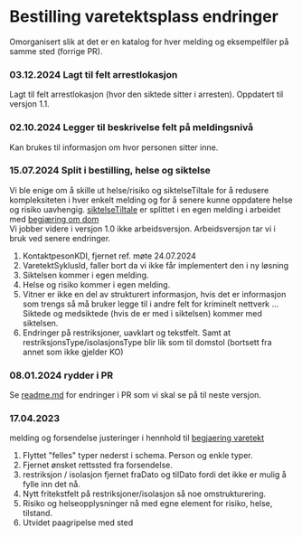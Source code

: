 # Bestilling varetektsplass endringer
Omorganisert slik at det er en katalog for hver melding og eksempelfiler på samme sted (forrige PR).

### 03.12.2024 Lagt til felt arrestlokasjon
Lagt til felt arrestlokasjon (hvor den siktede sitter i arresten).
Oppdatert til versjon 1.1.

### 02.10.2024 Legger til beskrivelse felt på meldingsnivå
Kan brukes til informasjon om hvor personen sitter inne.
### 15.07.2024 Split i bestilling, helse og siktelse
Vi ble enige om å skille ut helse/risiko og siktelseTiltale for å redusere kompleksiteten i hver enkelt melding og for å senere kunne oppdatere helse og risiko uavhengig.
[siktelseTiltale](../../siktelseTiltale/readme.md) er splittet i en egen melding i arbeidet med [begjæring om dom](../../dom/begjaeringDom/readme.md)
<br/>Vi jobber videre i versjon 1.0 ikke arbeidsversjon. Arbeidsversjon tar vi i bruk ved senere endringer.
1. KontaktpesonKDI, fjernet ref. møte 24.07.2024
2. VaretektSyklusId, faller bort da vi ikke får implementert den i ny løsning
3. Siktelsen kommer i egen melding.
4. Helse og risiko kommer i egen melding.
5. Vitner er ikke en del av strukturert informasjon, hvis det er informasjon som trengs så må bruker legge til i andre felt for kriminelt nettverk ... Siktede og medsiktede (hvis de er med i siktelsen) kommer med siktelsen.
6. Endringer på restriksjoner, uavklart og tekstfelt. Samt at restriksjonsType/isolasjonsType blir lik som til domstol (bortsett fra annet som ikke gjelder KO)
### 08.01.2024 rydder i PR
Se [readme.md](./readme.md) for endringer i PR som vi skal se på til neste versjon.

### 17.04.2023
melding og forsendelse justeringer i hennhold til [begjaering varetekt](../begjaeringVaretekt/1.4/begjaeringVaretekt.schema.json)

1. Flyttet "felles" typer nederst i schema. Person og enkle typer.
2. Fjernet ønsket rettssted fra forsendelse.
3. restriksjon / isolasjon fjernet fraDato og tilDato fordi det ikke er mulig å fylle inn det nå.
4. Nytt fritekstfelt på restriksjoner/isolasjon så noe omstrukturering.
5. Risiko og helseopplysninger nå med egne element for risiko, helse, tilstand.
6. Utvidet paagripelse med sted